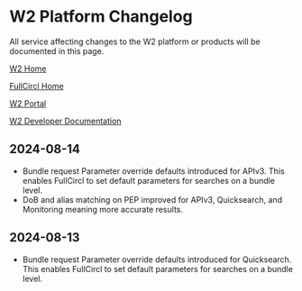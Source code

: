 # W2 Platform Changelog

All service affecting changes to the W2 platform or products will be documented in this page.



[W2 Home](https://www.w2globaldata.com)  

[FullCircl Home](https://fullcircl.com)

[W2 Portal](https://portal.w2globaldata.com)  

[W2 Developer Documentation](https://docs.w2globaldata.com)  

## 2024-08-14
- Bundle request Parameter override defaults introduced for APIv3. This enables FullCircl to set default parameters for searches on a bundle level.
- DoB and alias matching on PEP improved for APIv3, Quicksearch, and Monitoring meaning more accurate results.

## 2024-08-13
- Bundle request Parameter override defaults introduced for Quicksearch. This enables FullCircl to set default parameters for searches on a bundle level.


